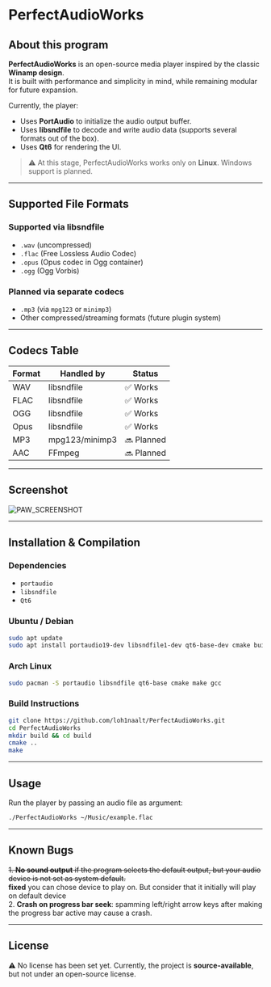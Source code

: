 # PerfectAudioWorks

## About this program
**PerfectAudioWorks** is an open-source media player inspired by the classic **Winamp design**.  
It is built with performance and simplicity in mind, while remaining modular for future expansion.  

Currently, the player:  
- Uses **PortAudio** to initialize the audio output buffer.  
- Uses **libsndfile** to decode and write audio data (supports several formats out of the box).  
- Uses **Qt6** for rendering the UI.  

> ⚠️ At this stage, PerfectAudioWorks works only on **Linux**. Windows support is planned.  

---

## Supported File Formats

### Supported via **libsndfile**
- `.wav` (uncompressed)  
- `.flac` (Free Lossless Audio Codec)  
- `.opus` (Opus codec in Ogg container)  
- `.ogg` (Ogg Vorbis)  

### Planned via **separate codecs**
- `.mp3` (via `mpg123` or `minimp3`)  
- Other compressed/streaming formats (future plugin system)  

---

## Codecs Table

| Format | Handled by     | Status       |
|--------|----------------|--------------|
| WAV    | libsndfile     | ✅ Works     |
| FLAC   | libsndfile     | ✅ Works     |
| OGG    | libsndfile     | ✅ Works     |
| Opus   | libsndfile     | ✅ Works     |
| MP3    | mpg123/minimp3 | 🔜 Planned   |
| AAC    | FFmpeg     | 🔜 Planned |

---

## Screenshot
![PAW_SCREENSHOT](https://cdn.discordapp.com/attachments/870025078828589098/1397171995749253290/image.png?ex=6880c151&is=687f6fd1&hm=2a290aae639565955cb64e222306e1d07ef7de7bec80cd7e8573336bcbaa49fe&)  

---

## Installation & Compilation

### Dependencies
- `portaudio`  
- `libsndfile`  
- `Qt6`  

### Ubuntu / Debian
```bash
sudo apt update
sudo apt install portaudio19-dev libsndfile1-dev qt6-base-dev cmake build-essential
```

### Arch Linux
```bash
sudo pacman -S portaudio libsndfile qt6-base cmake make gcc
```

### Build Instructions
```bash
git clone https://github.com/loh1naalt/PerfectAudioWorks.git
cd PerfectAudioWorks
mkdir build && cd build
cmake ..
make
```

---

## Usage
Run the player by passing an audio file as argument:  
```bash
./PerfectAudioWorks ~/Music/example.flac
```


---

## Known Bugs
~~1. **No sound output** if the program selects the default output, but your audio device is not set as system default.~~<br>
**fixed** you can chose device to play on. But consider that it initially will play on default device <br>
2. **Crash on progress bar seek**: spamming left/right arrow keys after making the progress bar active may cause a crash.  

---


## License
⚠️ No license has been set yet. Currently, the project is **source-available**, but not under an open-source license.  
